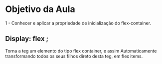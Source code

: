 # Objetivo da Aula

1 - Conhecer e aplicar a propriedade de inicialização do flex-container.

## Display: flex ;

Torna a teg um elemento do tipo flex container, e assim Automaticamente transformando todos os seus filhos direto desta teg, em flex items.
